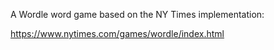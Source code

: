 A Wordle word game based on the NY Times implementation:

https://www.nytimes.com/games/wordle/index.html